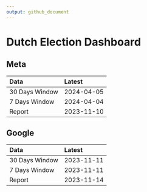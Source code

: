 ```yaml
---
output: github_document
---
```


# Dutch Election Dashboard



## Meta


|Data           |Latest     |
|:--------------|:----------|
|30 Days Window |2024-04-05 |
|7 Days Window  |2024-04-04 |
|Report         |2023-11-10 |

## Google


|Data           |Latest     |
|:--------------|:----------|
|30 Days Window |2023-11-11 |
|7 Days Window  |2023-11-11 |
|Report         |2023-11-14 |
